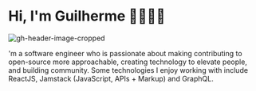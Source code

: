 # Hi, I'm Guilherme 👋👨🏻‍💻

![gh-header-image-cropped](https://user-images.githubusercontent.com/12011070/184651527-9a60733c-d92b-4a11-af2b-a7883d14af67.png) 


'm a software engineer who is passionate about making contributing to open-source more approachable, creating technology to elevate people, and building community. Some technologies I enjoy working with include ReactJS, Jamstack (JavaScript, APIs + Markup) and GraphQL. 

